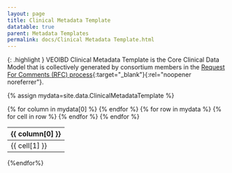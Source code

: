 ```yaml
---
layout: page
title: Clinical Metadata Template
datatable: true
parent: Metadata Templates
permalink: docs/Clinical Metadata Template.html
---
```

{: .highlight }
VEOIBD Clinical Metadata Template is the Core Clinical Data Model that is collectively generated by consortium members in the [Request For Comments (RFC) process](https://docs.google.com/document/d/1yN6TlK2VGP-vKvW5E8wucLjKQq769xoz4QW5OjgR29k/edit#){:target="_blank"}{:rel="noopener noreferrer"}.

{% assign mydata=site.data.ClinicalMetadataTemplate %}

<table id="myTable" class="display" style="width:100%">
    <thead>
    {% for column in mydata[0] %}
        <th>{{ column[0] }}</th>
    {% endfor %}
    </thead>
    <tbody>
    {% for row in mydata %}
        <tr>
        {% for cell in row %}
            <td>{{ cell[1] }}</td>
        {% endfor %}
        </tr>
    {% endfor %}
    </tbody>
</table>

<p hidden>
{% for page in site.html_pages%}
    <p hidden>{{page.title}}</p>
{%endfor%}
</p>



<script type="text/javascript">
  $('#myTable').DataTable({
    responsive: {
        details: {
            display: $.fn.dataTable.Responsive.display.modal( {
                header: function ( row ) {
                    var data = row.data();
                    return 'Details for '+data[0]+' ';
                }
            } ),
            renderer: $.fn.dataTable.Responsive.renderer.tableAll({
                tableClass: "table"
            })
        }
    },
   "deferRender": true,
   "columnDefs": [
      { 
         targets: 0,
         render : function(data, type, row, meta){
            if(type === 'display' & $.inArray( data, ['sex', 'ageAtDiagnosisUnit','participantRole']) != -1){
               return $('<a>')
                  .attr('href',row[7]+'/'+data)
                  .text(data)
                  .wrap('<div></div>')
                  .parent()
                  .html();} 
             else {
               return data;
            }
         }
      },
      {
        targets: [6,7],
          render : function(data, type, row, meta){
         if(type === 'display' & data != 'Sage Bionetworks'){
            return $('<a>')
               .attr('href', data)
               .text(data)
               .wrap('<div></div>')
               .parent()
               .html();} 
         if(type === 'display' & data == 'Sage Bionetworks'){
             return $('<a>')
                .attr('href', 'https://sagebionetworks.org/')
                .text(data)
                .wrap('<div></div>')
                .parent()
                .html();
         
         } else {
            return data;
         }
      }
   }
   ]
});
</script>
